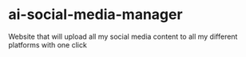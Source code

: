 # ai-social-media-manager
Website that will upload all my social media content to all my different platforms with one click
